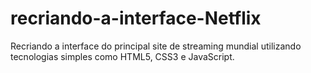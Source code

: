 # recriando-a-interface-Netflix
Recriando a interface do principal site de streaming mundial utilizando tecnologias simples como HTML5, CSS3 e JavaScript.
